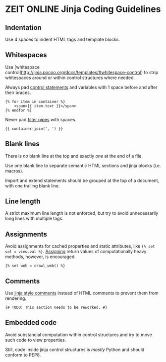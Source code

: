 # ZEIT ONLINE Jinja Coding Guidelines

## Indentation

Use 4 spaces to indent HTML tags and template blocks.

## Whitespaces

Use [whitespace control]http://jinja.pocoo.org/docs/templates/#whitespace-control)
to strip whitespaces around or within control structures where needed.

Always pad [control statements](http://jinja.pocoo.org/docs/templates/#list-of-control-structures)
and variables with 1 space before and after their braces.

```HTML+Django
{% for item in container %}
    <span>{{ item.text }}</span>
{% endfor %}
```

Never pad [filter pipes](http://jinja.pocoo.org/docs/templates/#filters) with spaces.

```HTML+Django
{{ container|join(', ') }}
```

## Blank lines

There is *no* blank line at the top and exactly *one* at the end of a file.

Use one blank line to separate semantic HTML sections and jinja blocks (i.e. macros).

Import and extend statements should be grouped at the top of a document, with
one trailing blank line.

## Line length

A strict maximum line length is not enforced, but try to avoid unnecessarily
long lines with multiple tags.

## Assignments

Avoid assignments for cached properties and static attributes, like
`{% set val = view.val %}`. [Assigning](http://jinja.pocoo.org/docs/templates/#assignments)
return values of computationally heavy methods, however, is encouraged.

```HTML+Django
{% set web = crawl_web() %}
```

## Comments

Use [jinja style comments](http://jinja.pocoo.org/docs/templates/#comments)
instead of HTML comments to prevent them from rendering.

```HTML+Django
{# TODO: This section needs to be reworked. #}
```

## Embedded code

Avoid substancial computation within control structures and try to move such
code to view properties.

Still, code inside jinja control structures is *mostly* Python and should
conform to PEP8.
